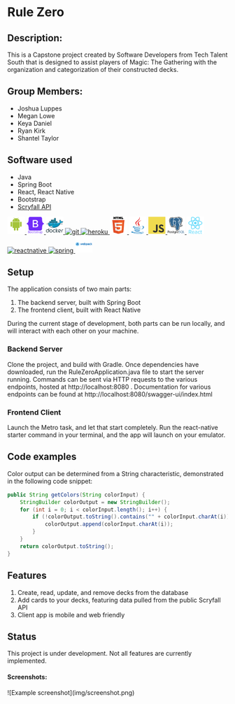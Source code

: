 # Rule Zero

## Description:
This is a Capstone project created by Software Developers from Tech Talent South that is designed to assist players
of Magic: The Gathering with the organization and categorization of their constructed decks.

## Group Members:
* Joshua Luppes
* Megan Lowe
* Keya Daniel
* Ryan Kirk
* Shantel Taylor

## Software used
* Java
* Spring Boot
* React, React Native
* Bootstrap
* [Scryfall API](https://scryfall.com/docs/api)

<p align="left"> <a href="https://developer.android.com" target="_blank"> <img src="https://raw.githubusercontent.com/devicons/devicon/master/icons/android/android-original-wordmark.svg" alt="android" width="40" height="40"/> </a> <a href="https://getbootstrap.com" target="_blank"> <img src="https://raw.githubusercontent.com/devicons/devicon/master/icons/bootstrap/bootstrap-plain-wordmark.svg" alt="bootstrap" width="40" height="40"/> </a> <a href="https://www.docker.com/" target="_blank"> <img src="https://raw.githubusercontent.com/devicons/devicon/master/icons/docker/docker-original-wordmark.svg" alt="docker" width="40" height="40"/> </a> <a href="https://git-scm.com/" target="_blank"> <img src="https://www.vectorlogo.zone/logos/git-scm/git-scm-icon.svg" alt="git" width="40" height="40"/> </a> <a href="https://heroku.com" target="_blank"> <img src="https://www.vectorlogo.zone/logos/heroku/heroku-icon.svg" alt="heroku" width="40" height="40"/> </a> <a href="https://www.w3.org/html/" target="_blank"> <img src="https://raw.githubusercontent.com/devicons/devicon/master/icons/html5/html5-original-wordmark.svg" alt="html5" width="40" height="40"/> </a> <a href="https://www.java.com" target="_blank"> <img src="https://raw.githubusercontent.com/devicons/devicon/master/icons/java/java-original.svg" alt="java" width="40" height="40"/> </a> <a href="https://developer.mozilla.org/en-US/docs/Web/JavaScript" target="_blank"> <img src="https://raw.githubusercontent.com/devicons/devicon/master/icons/javascript/javascript-original.svg" alt="javascript" width="40" height="40"/> </a> <a href="https://www.postgresql.org" target="_blank"> <img src="https://raw.githubusercontent.com/devicons/devicon/master/icons/postgresql/postgresql-original-wordmark.svg" alt="postgresql" width="40" height="40"/> </a> <a href="https://reactjs.org/" target="_blank"> <img src="https://raw.githubusercontent.com/devicons/devicon/master/icons/react/react-original-wordmark.svg" alt="react" width="40" height="40"/> </a> <a href="https://reactnative.dev/" target="_blank"> <img src="https://reactnative.dev/img/header_logo.svg" alt="reactnative" width="40" height="40"/> </a> <a href="https://spring.io/" target="_blank"> <img src="https://www.vectorlogo.zone/logos/springio/springio-icon.svg" alt="spring" width="40" height="40"/> </a> <a href="https://webpack.js.org" target="_blank"> <img src="https://raw.githubusercontent.com/devicons/devicon/d00d0969292a6569d45b06d3f350f463a0107b0d/icons/webpack/webpack-original-wordmark.svg" alt="webpack" width="40" height="40"/> </a> </p>

## Setup
The application consists of two main parts:
1. The backend server, built with Spring Boot
2. The frontend client, built with React Native

During the current stage of development, both parts can be run locally, and will interact with each other on your
machine.

### Backend Server
Clone the project, and build with Gradle. Once dependencies have downloaded, run the RuleZeroApplication.java file
to start the server running. Commands can be sent via HTTP requests to the various endpoints, hosted at 
http://localhost:8080 . Documentation for various endpoints can be found at http://localhost:8080/swagger-ui/index.html

### Frontend Client
Launch the Metro task, and let that start completely.
Run the react-native starter command in your terminal, and the app will launch on your emulator.

## Code examples
Color output can be determined from a String characteristic, demonstrated in the following code snippet:
```Java
public String getColors(String colorInput) {
    StringBuilder colorOutput = new StringBuilder();
    for (int i = 0; i < colorInput.length(); i++) {
        if (!colorOutput.toString().contains("" + colorInput.charAt(i))) {
            colorOutput.append(colorInput.charAt(i));
        }
    }
    return colorOutput.toString();
}
```


## Features

1. Create, read, update, and remove decks from the database
2. Add cards to your decks, featuring data pulled from the public Scryfall API
3. Client app is mobile and web friendly


## Status
This project is under development. Not all features are currently implemented. 

<h4>Screenshots:</h4>
![Example screenshot](img/screenshot.png)
